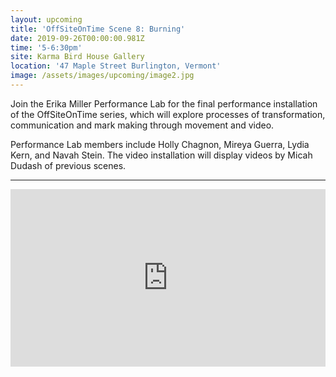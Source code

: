 ```yaml
---
layout: upcoming
title: 'OffSiteOnTime Scene 8: Burning'
date: 2019-09-26T00:00:00.981Z
time: '5-6:30pm'
site: Karma Bird House Gallery
location: '47 Maple Street Burlington, Vermont'
image: /assets/images/upcoming/image2.jpg
---
```

Join the Erika Miller Performance Lab for the final performance installation of the OffSiteOnTime series, which will explore processes of transformation, communication and mark making through movement and video.

Performance Lab members include Holly Chagnon, Mireya Guerra, Lydia Kern, and Navah Stein. The video installation will display videos by Micah Dudash of previous scenes.

---

<div style="padding:56.25% 0 0 0;position:relative;"><iframe src="https://player.vimeo.com/video/355835285?autoplay=1&loop=1&title=0&byline=0&portrait=0" style="position:absolute;top:0;left:0;width:100%;height:100%;" frameborder="0" allow="autoplay; fullscreen" allowfullscreen></iframe></div><script src="https://player.vimeo.com/api/player.js"></script>

